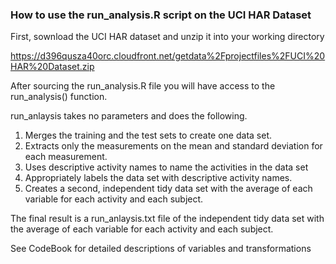 ### How to use the run_analysis.R script on the UCI HAR Dataset
First, sownload the UCI HAR dataset and unzip it into your working directory 

[https://d396qusza40orc.cloudfront.net/getdata%2Fprojectfiles%2FUCI%20HAR%20Dataset.zip ](https://d396qusza40orc.cloudfront.net/getdata%2Fprojectfiles%2FUCI%20HAR%20Dataset.zip ) 

After sourcing the run_analysis.R file you will have access to the run_analysis() function.

run_anlaysis takes no parameters and does the following. 
1. Merges the training and the test sets to create one data set.
2. Extracts only the measurements on the mean and standard deviation for each measurement. 
3. Uses descriptive activity names to name the activities in the data set
4. Appropriately labels the data set with descriptive activity names. 
5. Creates a second, independent tidy data set with the average of each variable for each activity and each subject. 

The final result is a run_anlaysis.txt file of the independent tidy data set with the average of each variable for each activity and each subject.

See CodeBook for detailed descriptions of variables and transformations